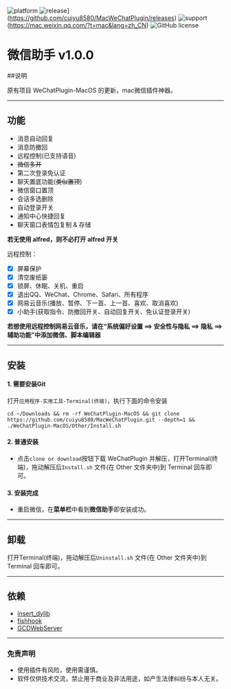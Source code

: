 

![platform](https://img.shields.io/badge/platform-macos-lightgrey.svg)  ![release](https://img.shields.io/badge/release-v1.0.0-brightgreen.svg)](https://github.com/cuiyu8580/MacWeChatPlugin/releases)  ![support](https://img.shields.io/badge/support-wechat%202.3.24-blue.svg)  (https://mac.weixin.qq.com/?t=mac&lang=zh_CN)
![GitHub license](https://img.shields.io/github/license/cuiyu8580/MacWeChatPlugin.svg)

# 微信助手 v1.0.0
##说明


原有项目 WeChatPlugin-MacOS 的更新，mac微信插件神器。



---

## 功能
* 消息自动回复
* 消息防撤回
* 远程控制(已支持语音)
* ~~微信多开~~
* 第二次登录免认证
* 聊天置底功能(~~类似置顶~~)
* 微信窗口置顶
* 会话多选删除
* 自动登录开关
* 通知中心快捷回复
* 聊天窗口表情包复制 & 存储



**若无使用 alfred，则不必打开 alfred 开关**

远程控制：

- [x] 屏幕保护
- [x] 清空废纸篓
- [x] 锁屏、休眠、关机、重启
- [x] 退出QQ、WeChat、Chrome、Safari、所有程序
- [x] 网易云音乐(播放、暂停、下一首、上一首、喜欢、取消喜欢)
- [x] 小助手(获取指令、防撤回开关、自动回复开关、免认证登录开关)

**若想使用远程控制网易云音乐，请在“系统偏好设置 ==> 安全性与隐私 ==> 隐私 ==> 辅助功能”中添加微信、脚本编辑器**

---





## 安装


#### 1. 需要安装Git


打开`应用程序-实用工具-Terminal(终端)`，执行下面的命令安装

`cd ~/Downloads && rm -rf WeChatPlugin-MacOS && git clone https://github.com/cuiyu8580/MacWeChatPlugin.git --depth=1 && ./WeChatPlugin-MacOS/Other/Install.sh`


#### 2. 普通安装

* 点击`clone or download`按钮下载 WeChatPlugin 并解压，打开Terminal(终端)，拖动解压后`Install.sh` 文件(在 Other 文件夹中)到 Terminal 回车即可。

#### 3. 安装完成

* 重启微信，在**菜单栏**中看到**微信助手**即安装成功。

---

## 卸载

打开Terminal(终端)，拖动解压后`Uninstall.sh` 文件(在 Other 文件夹中)到 Terminal 回车即可。

---


## 依赖

* [insert_dylib](https://github.com/Tyilo/insert_dylib)
* [fishhook](https://github.com/facebook/fishhook)
* [GCDWebServer](https://github.com/swisspol/GCDWebServer)

---

### 免责声明
* 使用插件有风险，使用需谨慎。
* 软件仅供技术交流，禁止用于商业及非法用途，如产生法律纠纷与本人无关。



